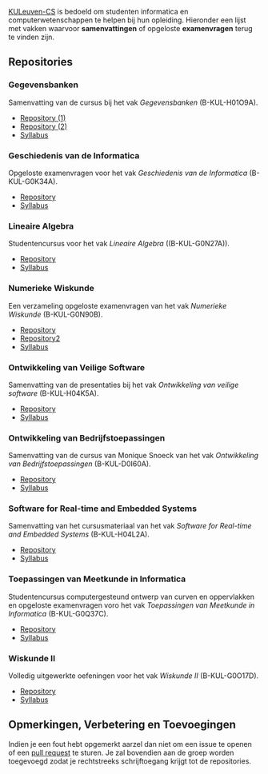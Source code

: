 [KULeuven-CS](https://github.com/KULeuven-CS) is bedoeld om studenten informatica en computerwetenschappen te helpen bij hun opleiding. Hieronder een lijst met vakken waarvoor **samenvattingen** of opgeloste **examenvragen** terug te vinden zijn. 

## Repositories

### Gegevensbanken 
Samenvatting van de cursus bij het vak *Gegevensbanken* (B-KUL-H01O9A).

  - [Repository (1)](https://github.com/KULeuven-CS/Databases)
  - [Repository (2)](https://github.com/NorfairKing/Gegevensbanken-Tutorials)
  - [Syllabus](http://onderwijsaanbod.kuleuven.be/syllabi/n/H01O9AN.htm)

### Geschiedenis van de Informatica
Opgeloste examenvragen voor het vak *Geschiedenis van de Informatica* (B-KUL-G0K34A). 

  - [Repository](https://github.com/KULeuven-CS/GeschiedenisInformatica)
  - [Syllabus](http://onderwijsaanbod.kuleuven.be/syllabi/n/G0K34AN.htm)

### Lineaire Algebra
Studentencursus voor het vak *Lineaire Algebra* ((B-KUL-G0N27A)).

  - [Repository](https://github.com/NorfairKing/lineairealgebra)
  - [Syllabus](http://onderwijsaanbod.kuleuven.be/syllabi/n/G0N27AN.htm)

### Numerieke Wiskunde
Een verzameling opgeloste examenvragen van het vak *Numerieke Wiskunde* (B-KUL-G0N90B).

  - [Repository](https://github.com/KULeuven-CS/NumeriekeWiskunde)
  - [Repository2](https://github.com/NorfairKing/all-you-can-carry)
  - [Syllabus](http://onderwijsaanbod.kuleuven.be/syllabi/n/G0N90BN.htm)

### Ontwikkeling van Veilige Software
Samenvatting van de presentaties bij het vak *Ontwikkeling van veilige software* (B-KUL-H04K5A).

  - [Repository](https://github.com/KULeuven-CS/OVS)
  - [Syllabus](http://onderwijsaanbod.kuleuven.be/syllabi/n/H04K5AN.htm)

### Ontwikkeling van Bedrijfstoepassingen
Samenvatting van de cursus van Monique Snoeck van het vak *Ontwikkeling van Bedrijfstoepassingen* (B-KUL-D0I60A).

  - [Repository](https://github.com/KULeuven-CS/OBT)
  - [Syllabus](http://onderwijsaanbod.kuleuven.be/syllabi/n/D0I60AN.htm)

### Software for Real-time and Embedded Systems
Samenvatting van het cursusmateriaal van het vak *Software for Real-time and Embedded Systems* (B-KUL-H04L2A).

  - [Repository](https://github.com/KULeuven-CS/SORTES)
  - [Syllabus](http://onderwijsaanbod.kuleuven.be/2013/syllabi/e/H04L2AE.htm)

### Toepassingen van Meetkunde in Informatica
Studentencursus computergesteund ontwerp van curven en oppervlakken en opgeloste examenvragen voro het vak *Toepassingen van Meetkunde in Informatica* (B-KUL-G0Q37C).

  - [Repository](https://github.com/NorfairKing/TMI-Notities)
  - [Syllabus](http://onderwijsaanbod.kuleuven.be/syllabi/n/G0Q37CN.htm)

### Wiskunde II
Volledig uitgewerkte oefeningen voor het vak *Wiskunde II* (B-KUL-G0O17D).

  - [Repository](https://github.com/NorfairKing/Wiskunde-II-Oplossingen-van-Oefeningen)
  - [Syllabus](http://onderwijsaanbod.kuleuven.be/syllabi/n/G0O17DN.htm)

## Opmerkingen, Verbetering en Toevoegingen
Indien je een fout hebt opgemerkt aarzel dan niet om een issue te openen of een [pull request](https://help.github.com/articles/using-pull-requests) te sturen. Je zal bovendien aan de groep worden toegevoegd zodat je rechtstreeks schrijftoegang krijgt tot de repositories. 
